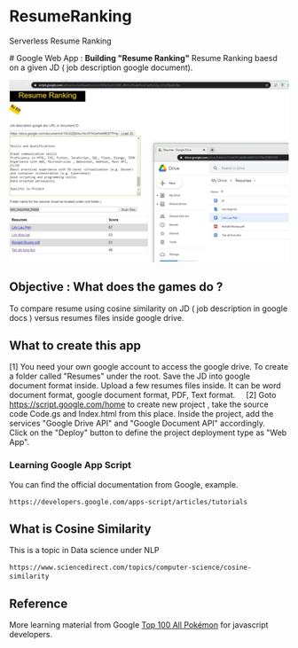 # ResumeRanking
Serverless Resume Ranking


﻿# Google Web App : **Building "Resume Ranking"**
Resume Ranking baesd on a given JD ( job description google document).

[![Reumes ranking using cosine similarity](https://github.com/WingsMaker/ResumeRanking/blob/main/screen_shot.jpg)](https://script.google.com/macros/s/AKfycbwU8pxfhZlnYflCPVZwnb9ka_8ZrUHvDfot02Yg6Hoo7Kv62Y-eZfdJ/exec)
 
## Objective : What does the games do ?

To compare resume using cosine similarity on JD ( job description in google docs ) versus resumes files inside google drive.

## What to create this app
[1]
You need your own google account to access the google drive.
To create a folder called "Resumes" under the root. Save the JD into google document format inside.
Upload a few resumes files inside. It can be word document format, google document format, PDF, Text format.
&nbsp;
&nbsp;
[2]
Goto https://script.google.com/home to create new project , take the source code Code.gs and Index.html from this place.
Inside the project, add the services "Google Drive API" and "Google Document API" accordingly.
&nbsp;
Click on the "Deploy" button to define the project deployment type as "Web App".
&nbsp;
### Learning Google App Script

You can find the official documentation from Google, example.

    https://developers.google.com/apps-script/articles/tutorials

## What is Cosine Similarity

This is a topic in Data science under NLP

    https://www.sciencedirect.com/topics/computer-science/cosine-similarity


## Reference
More learning material from Google [Top 100 All Pokémon](https://developers.google.com/apps-script/guides/videos) for javascript developers.
